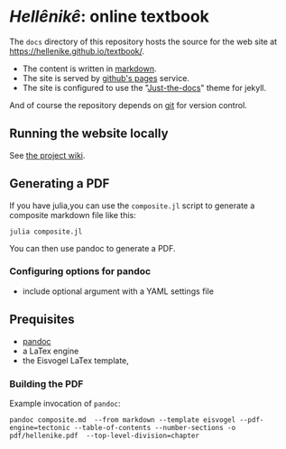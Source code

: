 # *Hellênikê*: online textbook


The `docs` directory of this repository hosts the source for the web site at <https://hellenike.github.io/textbook/>.


- The content is written in [markdown](https://www.markdownguide.org/cheat-sheet/).
- The site is served by [github's pages](https://pages.github.com) service.
- The site is configured to use the "[Just-the-docs](https://pmarsceill.github.io/just-the-docs/)"  theme for jekyll.


And of course the repository depends on [git](https://guides.github.com/activities/hello-world/) for version control.


## Running the website locally

See [the project wiki](https://github.com/hellenike/textbook/wiki/running-a-local-version).

## Generating a PDF

If you have julia,you can use the `composite.jl` script to generate a composite markdown file like this:

    julia composite.jl

You can then use pandoc to generate a PDF.

### Configuring options for pandoc

- include optional argument with a YAML settings file


## Prequisites


-  [pandoc](https://pandoc.org)
- a LaTex engine 
- the Eisvogel LaTex template, 



### Building the PDF

Example invocation of `pandoc`:

    pandoc composite.md  --from markdown --template eisvogel --pdf-engine=tectonic --table-of-contents --number-sections -o pdf/hellenike.pdf  --top-level-division=chapter


